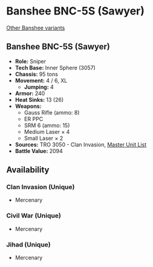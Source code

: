 # Banshee BNC-5S (Sawyer)

[Other Banshee variants](../banshee.md)

## Banshee BNC-5S (Sawyer)
- **Role:** Sniper
- **Tech Base:** Inner Sphere (3057)
- **Chassis:** 95 tons
- **Movement:** 4 / 6, XL
  - **Jumping:** 4
- **Armor:** 240
- **Heat Sinks:** 13 (26)
- **Weapons:**
  - Gauss Rifle (ammo: 8)
  - ER PPC
  - SRM 6 (ammo: 15)
  - Medium Laser × 4
  - Small Laser × 2
- **Sources:** TRO 3050 - Clan Invasion, [Master Unit List](http://masterunitlist.info/Unit/Details/3786/banshee-bnc-5s-sawyer)
- **Battle Value:** 2094

## Availability

### Clan Invasion (Unique)
- Mercenary

### Civil War (Unique)
- Mercenary

### Jihad (Unique)
- Mercenary

